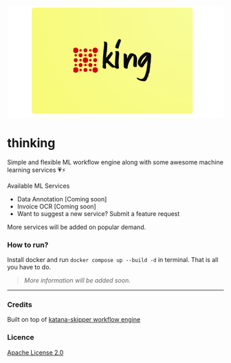 ![](docs/assets/logo.png)

# thinking
Simple and flexible ML workflow engine along with some awesome machine learning services 💗⚡

Available ML Services

- Data Annotation [Coming soon]
- Invoice OCR [Coming soon]
- Want to suggest a new service? Submit a feature request

More services will be added on popular demand.


### How to run?

Install docker and run `docker compose up --build -d` in terminal. That is all you have to do.

> *More information will be added soon.*

--- 

### Credits

Built on top of [katana-skipper workflow engine](https://github.com/katanaml/katana-skipper)

### Licence

[Apache License 2.0](./LICENSE)
